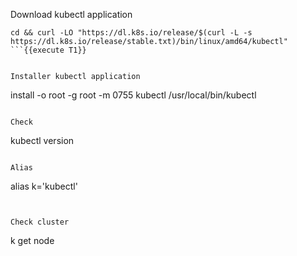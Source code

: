 Download kubectl application
```
cd && curl -LO "https://dl.k8s.io/release/$(curl -L -s https://dl.k8s.io/release/stable.txt)/bin/linux/amd64/kubectl"
```{{execute T1}}


Installer kubectl application
```
install -o root -g root -m 0755 kubectl /usr/local/bin/kubectl
```{{execute T1}}

Check
```
kubectl version
```{{execute T1}}

Alias
```
alias k='kubectl'
```{{execute T1}}


Check cluster
```
k get node
```{{execute T1}}


